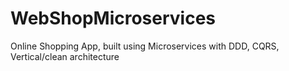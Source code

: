 # WebShopMicroservices
Online Shopping App, built using Microservices with DDD, CQRS, Vertical/clean architecture
